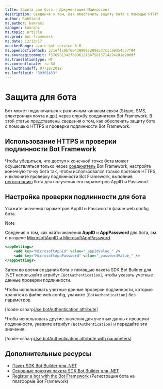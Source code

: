 ```yaml
---
title: Защита для бота | Документация Майкрософт
description: Сведения о том, как обеспечить защиту бота с помощью HTTPS и проверки подлинности Bot Framework.
author: RobStand
ms.author: kamrani
manager: kamrani
ms.topic: article
ms.prod: bot-framework
ms.date: 12/13/17
monikerRange: azure-bot-service-3.0
ms.openlocfilehash: 331effc0bf604388995288e5d7c3ca9d54537f94
ms.sourcegitcommit: f576981342fb3361216675815714e24281e20ddf
ms.translationtype: HT
ms.contentlocale: ru-RU
ms.lasthandoff: 07/18/2018
ms.locfileid: "39301453"
---
```

# <a name="secure-your-bot"></a>Защита для бота

Бот может подключаться к различным каналам связи (Skype, SMS, электронная почта и др.) через службу соединителя Bot Framework. В этой статье представлены сведения о том, как обеспечить защиту бота с помощью HTTPS и проверки подлинности Bot Framework.

## <a name="use-https-and-bot-framework-authentication"></a>Использование HTTPS и проверки подлинности Bot Framework

Чтобы убедиться, что доступ к конечной точке бота может осуществляться только через [соединитель](bot-builder-dotnet-concepts.md#connector) Bot Framework, настройте конечную точку бота так, чтобы использовался только протокол HTTPS, и включите проверку подлинности Bot Framework, выполнив [регистрацию](~/bot-service-quickstart-registration.md) бота для получения его параметров AppID и Password. 

## <a name="configure-authentication-for-your-bot"></a>Настройка проверки подлинности для бота

Укажите значения параметров AppID и Password в файле web.config бота. 

> [!NOTE]
> Сведения о том, как найти значения **AppID** и **AppPassword** для бота, см. в разделе [MicrosoftAppID и MicrosoftAppPassword](~/bot-service-manage-overview.md#microsoftappid-and-microsoftapppassword).

```xml
<appSettings>
    <add key="MicrosoftAppId" value="_appIdValue_" />
    <add key="MicrosoftAppPassword" value="_passwordValue_" />
</appSettings>
```

Затем во время создания бота с помощью пакета SDK Bot Builder для .NET используйте атрибут `[BotAuthentication]`, чтобы указать учетные данные проверки подлинности. 

Чтобы использовать учетные данные проверки подлинности, которые хранятся в файле web.config, укажите `[BotAuthentication]` без параметров.

[!code-csharp[Use botAuthentication attribute](../includes/code/dotnet-security.cs#attribute1)]

Чтобы использовать другие значения для учетных данных проверки подлинности, укажите атрибут `[BotAuthentication]` и передайте эти значения.

[!code-csharp[Use botAuthentication attribute with parameters](../includes/code/dotnet-security.cs#attribute2)]

## <a name="additional-resources"></a>Дополнительные ресурсы

- [Пакет SDK Bot Builder для .NET](bot-builder-dotnet-overview.md)
- [Основные понятия пакета SDK Bot Builder для .NET](bot-builder-dotnet-concepts.md)
- [Register a bot with the Bot Framework](~/bot-service-quickstart-registration.md) (Регистрация бота на платформе Bot Framework)